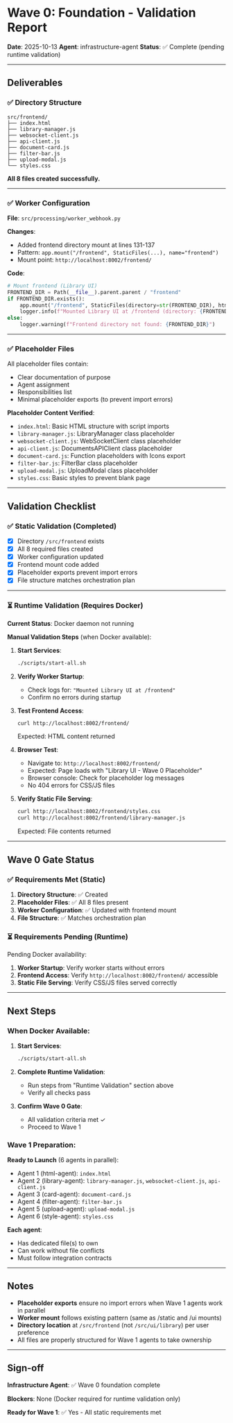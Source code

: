 # Wave 0: Foundation - Validation Report

**Date**: 2025-10-13
**Agent**: infrastructure-agent
**Status**: ✅ Complete (pending runtime validation)

---

## Deliverables

### ✅ Directory Structure
```
src/frontend/
├── index.html
├── library-manager.js
├── websocket-client.js
├── api-client.js
├── document-card.js
├── filter-bar.js
├── upload-modal.js
└── styles.css
```

**All 8 files created successfully.**

---

### ✅ Worker Configuration

**File**: `src/processing/worker_webhook.py`

**Changes**:
- Added frontend directory mount at lines 131-137
- Pattern: `app.mount("/frontend", StaticFiles(...), name="frontend")`
- Mount point: `http://localhost:8002/frontend/`

**Code**:
```python
# Mount frontend (Library UI)
FRONTEND_DIR = Path(__file__).parent.parent / "frontend"
if FRONTEND_DIR.exists():
    app.mount("/frontend", StaticFiles(directory=str(FRONTEND_DIR), html=True), name="frontend")
    logger.info(f"Mounted Library UI at /frontend (directory: {FRONTEND_DIR})")
else:
    logger.warning(f"Frontend directory not found: {FRONTEND_DIR}")
```

---

### ✅ Placeholder Files

All placeholder files contain:
- Clear documentation of purpose
- Agent assignment
- Responsibilities list
- Minimal placeholder exports (to prevent import errors)

**Placeholder Content Verified**:
- `index.html`: Basic HTML structure with script imports
- `library-manager.js`: LibraryManager class placeholder
- `websocket-client.js`: WebSocketClient class placeholder
- `api-client.js`: DocumentsAPIClient class placeholder
- `document-card.js`: Function placeholders with Icons export
- `filter-bar.js`: FilterBar class placeholder
- `upload-modal.js`: UploadModal class placeholder
- `styles.css`: Basic styles to prevent blank page

---

## Validation Checklist

### ✅ Static Validation (Completed)

- [x] Directory `/src/frontend` exists
- [x] All 8 required files created
- [x] Worker configuration updated
- [x] Frontend mount code added
- [x] Placeholder exports prevent import errors
- [x] File structure matches orchestration plan

---

### ⏳ Runtime Validation (Requires Docker)

**Current Status**: Docker daemon not running

**Manual Validation Steps** (when Docker available):

1. **Start Services**:
   ```bash
   ./scripts/start-all.sh
   ```

2. **Verify Worker Startup**:
   - Check logs for: `"Mounted Library UI at /frontend"`
   - Confirm no errors during startup

3. **Test Frontend Access**:
   ```bash
   curl http://localhost:8002/frontend/
   ```
   Expected: HTML content returned

4. **Browser Test**:
   - Navigate to: `http://localhost:8002/frontend/`
   - Expected: Page loads with "Library UI - Wave 0 Placeholder"
   - Browser console: Check for placeholder log messages
   - No 404 errors for CSS/JS files

5. **Verify Static File Serving**:
   ```bash
   curl http://localhost:8002/frontend/styles.css
   curl http://localhost:8002/frontend/library-manager.js
   ```
   Expected: File contents returned

---

## Wave 0 Gate Status

### ✅ Requirements Met (Static)

1. **Directory Structure**: ✅ Created
2. **Placeholder Files**: ✅ All 8 files present
3. **Worker Configuration**: ✅ Updated with frontend mount
4. **File Structure**: ✅ Matches orchestration plan

### ⏳ Requirements Pending (Runtime)

Pending Docker availability:
1. **Worker Startup**: Verify worker starts without errors
2. **Frontend Access**: Verify `http://localhost:8002/frontend/` accessible
3. **Static File Serving**: Verify CSS/JS files served correctly

---

## Next Steps

### When Docker Available:

1. **Start Services**:
   ```bash
   ./scripts/start-all.sh
   ```

2. **Complete Runtime Validation**:
   - Run steps from "Runtime Validation" section above
   - Verify all checks pass

3. **Confirm Wave 0 Gate**:
   - All validation criteria met ✓
   - Proceed to Wave 1

### Wave 1 Preparation:

**Ready to Launch** (6 agents in parallel):
- Agent 1 (html-agent): `index.html`
- Agent 2 (library-agent): `library-manager.js`, `websocket-client.js`, `api-client.js`
- Agent 3 (card-agent): `document-card.js`
- Agent 4 (filter-agent): `filter-bar.js`
- Agent 5 (upload-agent): `upload-modal.js`
- Agent 6 (style-agent): `styles.css`

**Each agent**:
- Has dedicated file(s) to own
- Can work without file conflicts
- Must follow integration contracts

---

## Notes

- **Placeholder exports** ensure no import errors when Wave 1 agents work in parallel
- **Worker mount** follows existing pattern (same as /static and /ui mounts)
- **Directory location** at `/src/frontend` (not `/src/ui/library`) per user preference
- All files are properly structured for Wave 1 agents to take ownership

---

## Sign-off

**Infrastructure Agent**: ✅ Wave 0 foundation complete

**Blockers**: None (Docker required for runtime validation only)

**Ready for Wave 1**: ✅ Yes - All static requirements met
